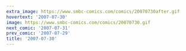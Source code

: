 ```yaml
---
extra_image: https://www.smbc-comics.com/comics/20070730after.gif
hovertext: '2007-07-30'
image: https://www.smbc-comics.com/comics/20070730.gif
next_comic: '2007-07-31'
prev_comic: '2007-07-29'
title: '2007-07-30'
---
```


